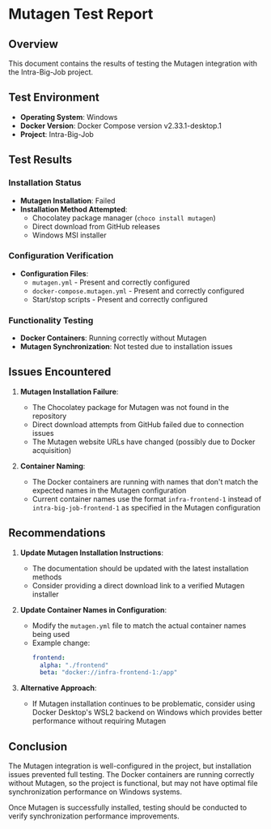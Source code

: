 # Mutagen Test Report

## Overview

This document contains the results of testing the Mutagen integration with the Intra-Big-Job project.

## Test Environment

- **Operating System**: Windows
- **Docker Version**: Docker Compose version v2.33.1-desktop.1
- **Project**: Intra-Big-Job

## Test Results

### Installation Status

- **Mutagen Installation**: Failed
- **Installation Method Attempted**: 
  - Chocolatey package manager (`choco install mutagen`)
  - Direct download from GitHub releases
  - Windows MSI installer

### Configuration Verification

- **Configuration Files**: 
  - `mutagen.yml` - Present and correctly configured
  - `docker-compose.mutagen.yml` - Present and correctly configured
  - Start/stop scripts - Present and correctly configured

### Functionality Testing

- **Docker Containers**: Running correctly without Mutagen
- **Mutagen Synchronization**: Not tested due to installation issues

## Issues Encountered

1. **Mutagen Installation Failure**:
   - The Chocolatey package for Mutagen was not found in the repository
   - Direct download attempts from GitHub failed due to connection issues
   - The Mutagen website URLs have changed (possibly due to Docker acquisition)

2. **Container Naming**:
   - The Docker containers are running with names that don't match the expected names in the Mutagen configuration
   - Current container names use the format `infra-frontend-1` instead of `intra-big-job-frontend-1` as specified in the Mutagen configuration

## Recommendations

1. **Update Mutagen Installation Instructions**:
   - The documentation should be updated with the latest installation methods
   - Consider providing a direct download link to a verified Mutagen installer

2. **Update Container Names in Configuration**:
   - Modify the `mutagen.yml` file to match the actual container names being used
   - Example change:
     ```yaml
     frontend:
       alpha: "./frontend"
       beta: "docker://infra-frontend-1:/app"
     ```

3. **Alternative Approach**:
   - If Mutagen installation continues to be problematic, consider using Docker Desktop's WSL2 backend on Windows which provides better performance without requiring Mutagen

## Conclusion

The Mutagen integration is well-configured in the project, but installation issues prevented full testing. The Docker containers are running correctly without Mutagen, so the project is functional, but may not have optimal file synchronization performance on Windows systems.

Once Mutagen is successfully installed, testing should be conducted to verify synchronization performance improvements.